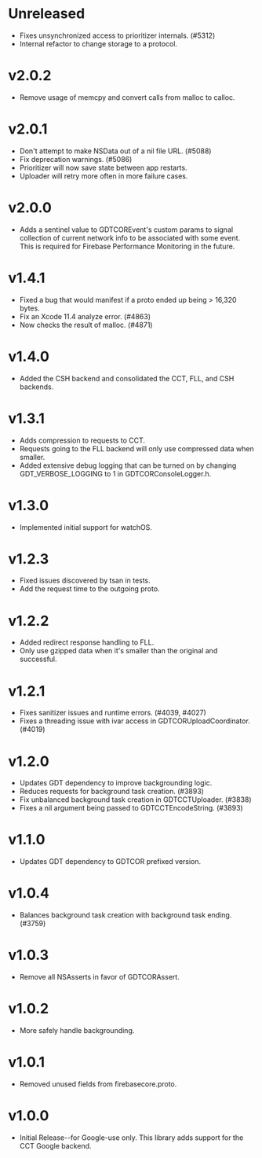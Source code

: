 # Unreleased
- Fixes unsynchronized access to prioritizer internals. (#5312)
- Internal refactor to change storage to a protocol.

# v2.0.2
- Remove usage of memcpy and convert calls from malloc to calloc.

# v2.0.1
- Don't attempt to make NSData out of a nil file URL. (#5088)
- Fix deprecation warnings. (#5086)
- Prioritizer will now save state between app restarts.
- Uploader will retry more often in more failure cases.

# v2.0.0
- Adds a sentinel value to GDTCOREvent's custom params to signal collection
of current network info to be associated with some event. This is required
for Firebase Performance Monitoring in the future.

# v1.4.1
- Fixed a bug that would manifest if a proto ended up being > 16,320 bytes.
- Fix an Xcode 11.4 analyze error. (#4863)
- Now checks the result of malloc. (#4871)

# v1.4.0
- Added the CSH backend and consolidated the CCT, FLL, and CSH backends.

# v1.3.1
- Adds compression to requests to CCT.
- Requests going to the FLL backend will only use compressed data when smaller.
- Added extensive debug logging that can be turned on by changing
GDT_VERBOSE_LOGGING to 1 in GDTCORConsoleLogger.h.

# v1.3.0
- Implemented initial support for watchOS.

# v1.2.3
- Fixed issues discovered by tsan in tests.
- Add the request time to the outgoing proto.

# v1.2.2
- Added redirect response handling to FLL.
- Only use gzipped data when it's smaller than the original and successful.

# v1.2.1
- Fixes sanitizer issues and runtime errors. (#4039, #4027)
- Fixes a threading issue with ivar access in GDTCORUploadCoordinator. (#4019)

# v1.2.0
- Updates GDT dependency to improve backgrounding logic.
- Reduces requests for background task creation. (#3893)
- Fix unbalanced background task creation in GDTCCTUploader. (#3838)
- Fixes a nil argument being passed to GDTCCTEncodeString. (#3893)

# v1.1.0
- Updates GDT dependency to GDTCOR prefixed version.

# v1.0.4
- Balances background task creation with background task ending. (#3759)

# v1.0.3
- Remove all NSAsserts in favor of GDTCORAssert.

# v1.0.2
- More safely handle backgrounding.

# v1.0.1
- Removed unused fields from firebasecore.proto.

# v1.0.0
- Initial Release--for Google-use only. This library adds support for the CCT
Google backend.
